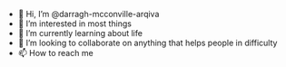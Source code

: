 - 👋 Hi, I’m @darragh-mcconville-arqiva
- 👀 I’m interested in most things
- 🌱 I’m currently learning about life
- 💞️ I’m looking to collaborate on anything that helps people in difficulty
- 📫 How to reach me 

<!---
darragh-mcconville-arqiva/darragh-mcconville-arqiva is a ✨ special ✨ repository because its `README.md` (this file) appears on your GitHub profile.
You can click the Preview link to take a look at your changes.
--->
